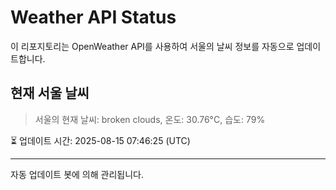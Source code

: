 
# Weather API Status

이 리포지토리는 OpenWeather API를 사용하여 서울의 날씨 정보를 자동으로 업데이트합니다.

## 현재 서울 날씨
> 서울의 현재 날씨: broken clouds, 온도: 30.76°C, 습도: 79%

⏳ 업데이트 시간: 2025-08-15 07:46:25 (UTC)

---
자동 업데이트 봇에 의해 관리됩니다.
